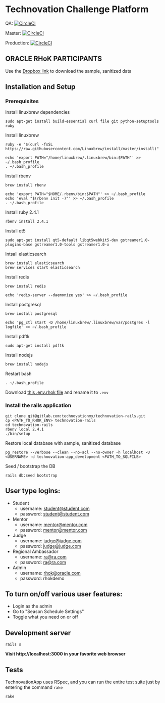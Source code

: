 # Technovation Challenge Platform

QA: [![CircleCI](https://circleci.com/gh/Iridescent-CM/technovation-app/tree/qa.svg?style=svg&circle-token=2761348ab1cf794859c6cc40536654b342a8a9d1)](https://circleci.com/gh/Iridescent-CM/technovation-app/tree/qa)

Master: [![CircleCI](https://circleci.com/gh/Iridescent-CM/technovation-app/tree/master.svg?style=svg&circle-token=2761348ab1cf794859c6cc40536654b342a8a9d1)](https://circleci.com/gh/Iridescent-CM/technovation-app/tree/master)

Production: [![CircleCI](https://circleci.com/gh/Iridescent-CM/technovation-app/tree/production.svg?style=svg&circle-token=2761348ab1cf794859c6cc40536654b342a8a9d1)](https://circleci.com/gh/Iridescent-CM/technovation-app/tree/production)

## ORACLE RHoK PARTICIPANTS

Use the [Dropbox
link](https://www.dropbox.com/s/rz6eeajncjt2veq/sanitized_technovation_psql_data.sql?dl=0) to download the sample, sanitized data

## Installation and Setup

### Prerequisites

Install linuxbrew dependencies

```
sudo apt-get install build-essential curl file git python-setuptools ruby
```

Install linuxbrew

```
ruby -e "$(curl -fsSL https://raw.githubusercontent.com/Linuxbrew/install/master/install)"
```

```
echo 'export PATH="/home/linuxbrew/.linuxbrew/bin:$PATH"' >> ~/.bash_profile
. ~/.bash_profile
```

Install rbenv

```
brew install rbenv
```

```
echo 'export PATH="$HOME/.rbenv/bin:$PATH"' >> ~/.bash_profile
echo 'eval "$(rbenv init -)"' >> ~/.bash_profile
. ~/.bash_profile
```

Install ruby 2.4.1

```
rbenv install 2.4.1
```

Install qt5

```
sudo apt-get install qt5-default libqt5webkit5-dev gstreamer1.0-plugins-base gstreamer1.0-tools gstreamer1.0-x
```

Intsall elasticsearch

```
brew install elasticsearch
brew services start elasticsearch
```

Install redis

```
brew install redis
```

```
echo 'redis-server --daemonize yes' >> ~/.bash_profile
```

Install postgresql

```
brew install postgresql
```

```
echo 'pg_ctl start -D /home/linuxbrew/.linuxbrew/var/postgres -l logfile' >> ~/.bash_profile
```

Install pdftk

```
sudo apt-get install pdftk
```

Install nodejs

```
brew install nodejs
```

Restart bash

```
. ~/.bash_profile
```

Download [this .env.rhok file](https://www.dropbox.com/s/8yih4rf0z68ba9i/.env.rhok?dl=0) and rename it to `.env`

### Install the rails application

```
git clone git@gitlab.com:technovationmx/technovation-rails.git
cp <PATH_TO_RHOK_ENV> technovation-rails
cd technovation-rails
rbenv local 2.4.1
./bin/setup
```

Restore local database with sample, sanitized database

```
pg_restore --verbose --clean --no-acl --no-owner -h localhost -U <USERNAME> -d technovation-app_development <PATH_TO_SQLFILE>
```

Seed / bootstrap the DB

```
rails db:seed bootstrap
```

## User type logins:

* Student
  * username: student@student.com
  * password: student@student.com
* Mentor
  * username: mentor@mentor.com
  * password: mentor@mentor.com
* Judge
  * username: judge@judge.com
  * password: judge@judge.com
* Regional Ambassador
  * username: ra@ra.com
  * password: ra@ra.com
* Admin
  * username: rhok@oracle.com
  * password: rhokdemo

## To turn on/off various user features:

  * Login as the admin
  * Go to "Season Schedule Settings"
  * Toggle what you need on or off

## Development server

```
rails s
```

**Visit http://localhost:3000 in your favorite web browser**

## Tests

TechnovationApp uses RSpec, and you can run the entire test suite just by entering the command `rake`

```
rake
```
